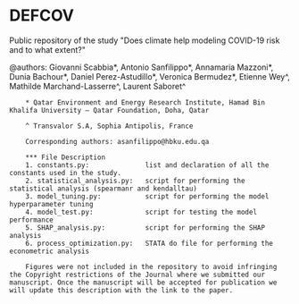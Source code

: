 # DEFCOV
Public repository of the study "Does climate help modeling COVID-19 risk and to what extent?"

@authors: Giovanni Scabbia*, Antonio Sanfilippo*, Annamaria Mazzoni*, 
          Dunia Bachour*, Daniel Perez-Astudillo*, Veronica Bermudez*, 
          Etienne Wey^, Mathilde Marchand-Lasserre^, Laurent Saboret^

        * Qatar Environment and Energy Research Institute, Hamad Bin Khalifa University – Qatar Foundation, Doha, Qatar

        ^ Transvalor S.A, Sophia Antipolis, France
        
        Corresponding authors: asanfilippo@hbku.edu.qa

        *** File Description
        1. constants.py:              list and declaration of all the constants used in the study. 
        2. statistical_analysis.py:   script for performing the statistical analysis (spearmanr and kendalltau)     
        3. model_tuning.py:           script for performing the model hyperparameter tuning
        4. model_test.py:             script for testing the model performance
        5. SHAP_analysis.py:          script for performing the SHAP analysis
        6. process_optimization.py:   STATA do file for performing the econometric analysis
        
        Figures were not included in the repository to avoid infringing the Copyright restrictions of the Journal where we submitted our manuscript. Once the manuscript will be accepted for publication we will update this description with the link to the paper.
